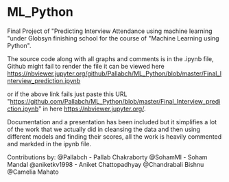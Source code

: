 # ML_Python
Final Project of "Predicting Interview Attendance using machine learning "under Globsyn finishing school for the course of "Machine Learning using Python".

The source code along with all graphs and comments is in the .ipynb file, Github might fail to render the file it can be viewed here 
https://nbviewer.jupyter.org/github/Pallabch/ML_Python/blob/master/Final_Interview_prediction.ipynb

or if the above link fails just paste this URL "https://github.com/Pallabch/ML_Python/blob/master/Final_Interview_prediction.ipynb"
in here https://nbviewer.jupyter.org/.

Documentation and a presentation has been included but it simplifies a lot of the work that we actually did in cleansing the data and then using different models and finding their scores, all the work is heavily commented and markded in the ipynb file.


Contributions by:
@Pallabch - Pallab Chakraborty
@SohamMl - Soham Mandal
@aniketkv1998 - Aniket Chattopadhyay
@Chandrabali Bishnu
@Camelia Mahato 
